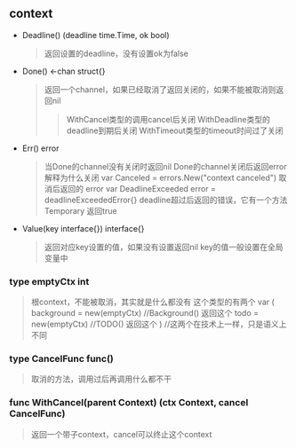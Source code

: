 ## context

- Deadline() (deadline time.Time, ok bool)
  > 返回设置的deadline，没有设置ok为false
- Done() <-chan struct{}
  > 返回一个channel，如果已经取消了返回关闭的，如果不能被取消则返回nil
  >> WithCancel类型的调用cancel后关闭
  >> WithDeadline类型的deadline到期后关闭
  >> WithTimeout类型的timeout时间过了关闭
- Err() error
  > 当Done的channel没有关闭时返回nil
  > Done的channel关闭后返回error解释为什么关闭
  > var Canceled = errors.New("context canceled") 取消后返回的 error
  > var DeadlineExceeded error = deadlineExceededError{} deadline超过后返回的错误，它有一个方法Temporary 返回true
- Value(key interface{}) interface{}
  > 返回对应key设置的值，如果没有设置返回nil
  > key的值一般设置在全局变量中


### type emptyCtx int
  > 根context，不能被取消，其实就是什么都没有 这个类型的有两个
  > var (
  >  	background = new(emptyCtx)   //Background() 返回这个
  >  	todo       = new(emptyCtx)   //TODO() 返回这个
  >  ) //这两个在技术上一样，只是语义上不同

### type CancelFunc func()
  > 取消的方法，调用过后再调用什么都不干

### func WithCancel(parent Context) (ctx Context, cancel CancelFunc)
  > 返回一个带子context，cancel可以终止这个context

